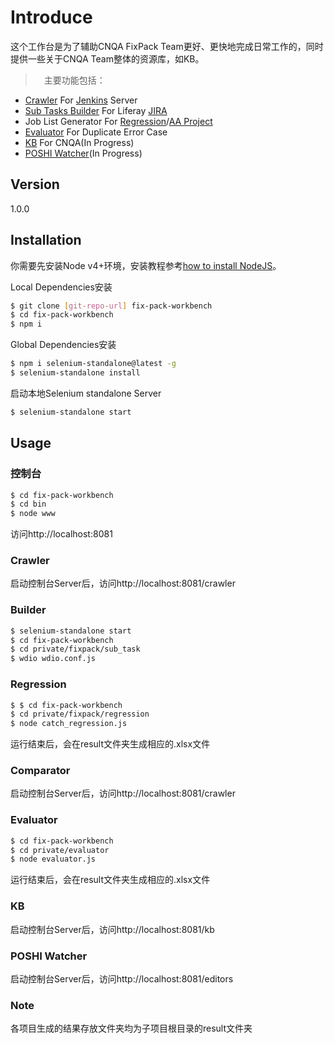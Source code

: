 # Introduce
这个工作台是为了辅助CNQA FixPack Team更好、更快地完成日常工作的，同时提供一些关于CNQA Team整体的资源库，如KB。
>　主要功能包括：
  - [Crawler](#crawler) For [Jenkins] Server
  - [Sub Tasks Builder](#Builder) For Liferay [JIRA]
  - Job List Generator For [Regression](#Regression)/[AA Project](#Comparator)
  - [Evaluator](#Evaluator) For Duplicate Error Case
  - [KB](#KB) For CNQA(In Progress)
  - [POSHI Watcher](#POSHI--Wacher)(In Progress)

## Version
1.0.0

## Installation

你需要先安装Node v4+环境，安装教程参考[how to install NodeJS]。

Local Dependencies安装
```sh
$ git clone [git-repo-url] fix-pack-workbench
$ cd fix-pack-workbench
$ npm i
```
Global Dependencies安装
```sh
$ npm i selenium-standalone@latest -g
$ selenium-standalone install
```
启动本地Selenium standalone Server
```sh
$ selenium-standalone start
```

## Usage
### 控制台
```sh
$ cd fix-pack-workbench
$ cd bin
$ node www
```
访问http://localhost:8081

### Crawler
启动控制台Server后，访问http://localhost:8081/crawler

### Builder
```sh
$ selenium-standalone start
$ cd fix-pack-workbench
$ cd private/fixpack/sub_task
$ wdio wdio.conf.js
```

### Regression
```sh
$ $ cd fix-pack-workbench
$ cd private/fixpack/regression
$ node catch_regression.js
```
运行结束后，会在result文件夹生成相应的.xlsx文件

### Comparator
启动控制台Server后，访问http://localhost:8081/crawler

### Evaluator
```sh
$ cd fix-pack-workbench
$ cd private/evaluator
$ node evaluator.js
```
运行结束后，会在result文件夹生成相应的.xlsx文件

### KB
启动控制台Server后，访问http://localhost:8081/kb

### POSHI Watcher
启动控制台Server后，访问http://localhost:8081/editors

### Note
各项目生成的结果存放文件夹均为子项目根目录的result文件夹


   [Jenkins]: <https://test.liferay.com/8/>
   [JIRA]: <https://issues.liferay.com/secure/Dashboard.jspa>
   [git-repo-url]: <https://github.com/haoliangwu/FixPack-Workbench>
   [how to install NodeJS]:<https://nodejs.org/en/>


